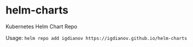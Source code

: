 # helm-charts
Kubernetes Helm Chart Repo

Usage: `helm repo add igdianov https://igdianov.github.io/helm-charts`
